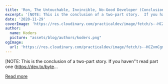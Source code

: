```yaml
---
title: 'Ron, The Untouchable, Invincible, No-Good Developer (Conclusion)'
excerpt: '[NOTE: This is the conclusion of a two-part story.  If you haven''t read part one (https://dev.to/byte...'
date: '2020-11-29'
coverImage: 'https://res.cloudinary.com/practicaldev/image/fetch/s--HCZxmCgm--/c_imagga_scale,f_auto,fl_progressive,h_420,q_auto,w_1000/https://dev-to-uploads.s3.amazonaws.com/i/ve6chc2roxszgfdgrjs6.jpg'
author:
  name: Koders
  picture: "assets/blog/authors/koders.png"
ogImage:
  url: 'https://res.cloudinary.com/practicaldev/image/fetch/s--HCZxmCgm--/c_imagga_scale,f_auto,fl_progressive,h_420,q_auto,w_1000/https://dev-to-uploads.s3.amazonaws.com/i/ve6chc2roxszgfdgrjs6.jpg'
---
```


[NOTE: This is the conclusion of a two-part story.  If you haven''t read part one (https://dev.to/byte...

[Read more](https://dev.to/bytebodger/raj-the-untouchable-invincible-no-good-developer-conclusion-37fc)
